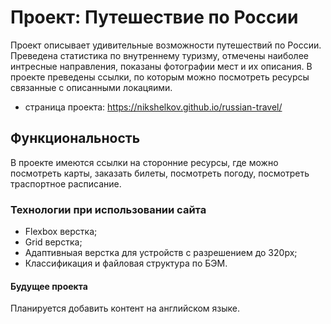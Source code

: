# Проект: Путешествие по России

Проект описывает удивительные возможности путешествий по России. Преведена статистика по внутреннему туризму, отмечены наиболее интресные направления, показаны фотографии мест и их описания. В проекте преведены ссылки, по которым можно посмотреть ресурсы связанные с описанными локацяими.
* страница проекта: https://nikshelkov.github.io/russian-travel/

## Функциональность 

В проекте имеются ссылки на сторонние ресурсы, где можно посмотреть карты, заказать билеты, посмотреть погоду, посмотреть траспортное расписание.

### Технологии при использовании сайта

* Flexbox верстка;
* Grid верстка;
* Адаптивныая верстка для устройств с разрешением до 320px;
* Классификация и файловая структура по БЭМ.

#### Будущее проекта

Планируется добавить контент на английском языке.
